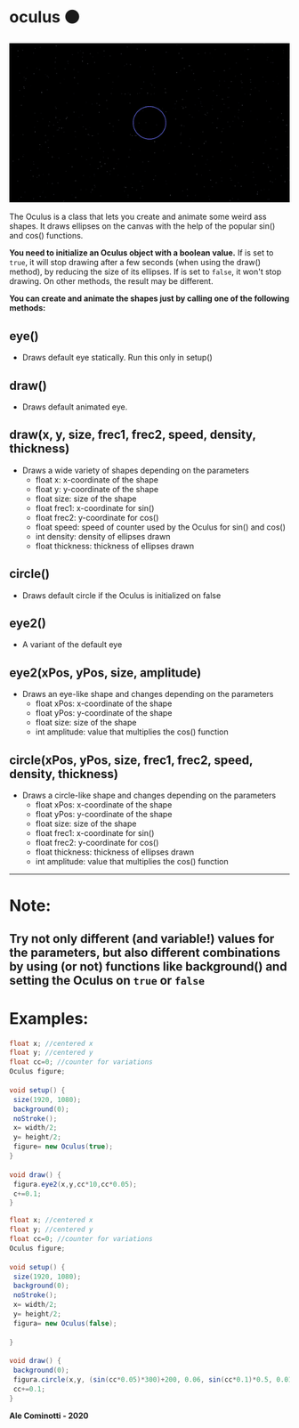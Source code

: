 # oculus :black_circle:

![Oculus](https://raw.githubusercontent.com/alecominotti/oculus/master/eye.gif)

The Oculus is a class that lets you create and animate some weird ass shapes.
It draws ellipses on the canvas with the help of the popular sin() and cos() functions.

**You need to initialize an Oculus object with a boolean value.** 
If is set to ```true```, it will stop drawing after a few seconds (when using the draw() method), by reducing the size of its ellipses.
If is set to ```false```, it won't stop drawing.
On other methods, the result may be different.



**You can create and animate the shapes just by calling one of the following methods:**


## eye()
* Draws default eye statically. Run this only in setup()


## draw()
* Draws default animated eye.


## draw(x, y, size, frec1, frec2, speed, density, thickness)
* Draws a wide variety of shapes depending on the parameters
  - float x: x-coordinate of the shape
  - float y: y-coordinate of the shape
  - float size: size of the shape
  - float frec1: x-coordinate for sin()
  - float frec2: y-coordinate for cos()
  - float speed: speed of counter used by the Oculus for sin() and cos()
  - int density: density of ellipses drawn
  - float thickness: thickness of ellipses drawn


## circle()
* Draws default circle if the Oculus is initialized on false


## eye2()
* A variant of the default eye


## eye2(xPos, yPos, size, amplitude)
* Draws an eye-like shape and changes depending on the parameters
  - float xPos: x-coordinate of the shape
  - float yPos: y-coordinate of the shape
  - float size: size of the shape
  - int amplitude: value that multiplies the cos() function



## circle(xPos, yPos, size, frec1, frec2, speed, density, thickness)
* Draws a circle-like shape and changes depending on the parameters
  - float xPos: x-coordinate of the shape
  - float yPos: y-coordinate of the shape
  - float size: size of the shape
  - float frec1: x-coordinate for sin()
  - float frec2: y-coordinate for cos()
  - float thickness: thickness of ellipses drawn
  - int amplitude: value that multiplies the cos() function

------------------------------------------------------------------------------

# Note:
Try not only different (and variable!) values for the parameters, but also different combinations by using (or not) functions like background() and setting the Oculus on ```true``` or ```false```
------------------------------------------------------------------------------

# Examples:

 ```java
float x; //centered x
float y; //centered y
float cc=0; //counter for variations
Oculus figure;

 void setup() {
  size(1920, 1080);
  background(0);
  noStroke();
  x= width/2;
  y= height/2;
  figure= new Oculus(true);
}

void draw() {
  figura.eye2(x,y,cc*10,cc*0.05);
  c+=0.1;
}
```


 ```java
float x; //centered x
float y; //centered y
float cc=0; //counter for variations
Oculus figure;

void setup() {
  size(1920, 1080);
  background(0);
  noStroke();
  x= width/2;
  y= height/2;
  figura= new Oculus(false);

}

void draw() {
  background(0); 
  figura.circle(x,y, (sin(cc*0.05)*300)+200, 0.06, sin(cc*0.1)*0.5, 0.01, 0.1);
  cc+=0.1;
}
```


**Ale Cominotti - 2020**